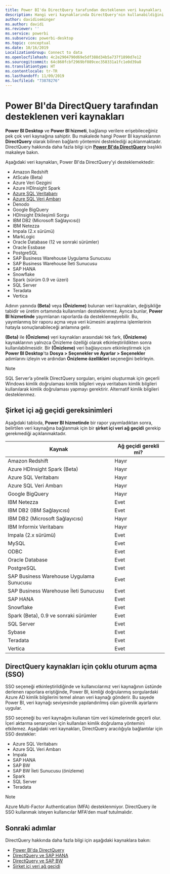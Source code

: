 ```yaml
---
title: Power BI'da DirectQuery tarafından desteklenen veri kaynakları
description: Hangi veri kaynaklarında DirectQuery'nin kullanabildiğini gösteren listeyi edinin.
author: davidiseminger
ms.author: davidi
ms.reviewer: ''
ms.service: powerbi
ms.subservice: powerbi-desktop
ms.topic: conceptual
ms.date: 10/16/2019
LocalizationGroup: Connect to data
ms.openlocfilehash: 4c2e2904790d69e5df388d34b5a737f1890d7e12
ms.sourcegitcommit: 64c860fcbf2969bf089cec358331a1fc1e0d39a8
ms.translationtype: HT
ms.contentlocale: tr-TR
ms.lasthandoff: 11/09/2019
ms.locfileid: "73878276"
---
```

# <a name="data-sources-supported-by-directquery-in-power-bi"></a>Power BI'da DirectQuery tarafından desteklenen veri kaynakları

**Power BI Desktop** ve **Power BI hizmeti**, bağlanıp verilere erişebileceğiniz pek çok veri kaynağına sahiptir. Bu makalede hangi Power BI kaynaklarının **DirectQuery** olarak bilinen bağlantı yöntemini desteklediği açıklanmaktadır. DirectQuery hakkında daha fazla bilgi için [**Power BI'da DirectQuery**](desktop-directquery-about.md) başlıklı makaleye bakın.

Aşağıdaki veri kaynakları, Power BI'da DirectQuery'yi desteklemektedir:

* Amazon Redshift
* AtScale (Beta)
* Azure Veri Gezgini
* Azure HDInsight Spark
* [Azure SQL Veritabanı](service-azure-sql-database-with-direct-connect.md)
* [Azure SQL Veri Ambarı](service-azure-sql-data-warehouse-with-direct-connect.md)
* Denodo
* Google BigQuery
* HDInsight Etkileşimli Sorgu
* IBM DB2 (Microsoft Sağlayıcısı))
* IBM Netezza
* Impala (2.x sürümü)
* MarkLogic
* Oracle Database (12 ve sonraki sürümler)
* Oracle Essbase
* PostgreSQL
* SAP Business Warehouse Uygulama Sunucusu
* SAP Business Warehouse İleti Sunucusu
* SAP HANA
* Snowflake
* Spark (sürüm 0.9 ve üzeri)
* SQL Server
* Teradata
* Vertica

Adının yanında **(Beta)** veya **(Önizleme)** bulunan veri kaynakları, değişikliğe tabidir ve üretim ortamında kullanımları desteklenmez. Ayrıca bunlar, **Power BI hizmetinde** yayımlanan raporlarda da desteklenmeyebilir. Bu, yayımlanmış bir raporu açma veya veri kümesini araştırma işlemlerinin hatayla sonuçlanabileceği anlamına gelir.

**(Beta)** ile **(Önizleme)** veri kaynakları arasındaki tek fark, **(Önizleme)** kaynaklarının yalnızca Önizleme özelliği olarak etkinleştirildikten sonra kullanılabilmesidir. Bir **(Önizleme)** veri bağlayıcısını etkinleştirmek için **Power BI Desktop**'ta **Dosya > Seçenekler ve Ayarlar > Seçenekler** adımlarını izleyin ve ardından **Önizleme özellikleri** seçeneğini belirleyin.

> [!NOTE]
> SQL Server’a yönelik DirectQuery sorguları, erişimi oluşturmak için geçerli Windows kimlik doğrulaması kimlik bilgileri veya veritabanı kimlik bilgileri kullanılarak kimlik doğrulaması yapmayı gerektirir. Alternatif kimlik bilgileri desteklenmez.
>

## <a name="on-premises-gateway-requirements"></a>Şirket içi ağ geçidi gereksinimleri
Aşağıdaki tabloda, **Power BI hizmetinde** bir rapor yayımladıktan sonra, belirtilen veri kaynağına bağlanmak için bir **şirket içi veri ağ geçidi** gerekip gerekmediği açıklanmaktadır.

| Kaynak | Ağ geçidi gerekli mi? |
| --- | --- |
| Amazon Redshift |Hayır |
| Azure HDInsight Spark (Beta) |Hayır |
| Azure SQL Veritabanı |Hayır |
| Azure SQL Veri Ambarı |Hayır |
| Google BigQuery |Hayır |
| IBM Netezza |Evet |
| IBM DB2 (IBM Sağlayıcısı) |Evet |
| IBM DB2 (Microsoft Sağlayıcısı) |Hayır |
| IBM Informix Veritabanı |Hayır |
| Impala (2.x sürümü) |Evet |
| MySQL |Evet |
| ODBC |Evet |
| Oracle Database |Evet |
| PostgreSQL |Evet |
| SAP Business Warehouse Uygulama Sunucusu |Evet |
| SAP Business Warehouse İleti Sunucusu |Evet |
| SAP HANA |Evet |
| Snowflake |Evet |
| Spark (Beta), 0.9 ve sonraki sürümler |Evet |
| SQL Server |Evet |
| Sybase |Evet |
| Teradata |Evet |
| Vertica |Evet |


## <a name="single-sign-on-sso-for-directquery-sources"></a>DirectQuery kaynakları için çoklu oturum açma (SSO)

SSO seçeneği etkinleştirildiğinde ve kullanıcılarınız veri kaynağının üstünde derlenen raporlara eriştiğinde, Power BI, kimliği doğrulanmış sorgulardaki Azure AD kimlik bilgilerini temel alınan veri kaynağı gönderir. Bu sayede Power BI, veri kaynağı seviyesinde yapılandırılmış olan güvenlik ayarlarını uygular.

SSO seçeneği bu veri kaynağını kullanan tüm veri kümelerinde geçerli olur. İçeri aktarma senaryoları için kullanılan kimlik doğrulama yöntemini etkilemez. Aşağıdaki veri kaynakları, DirectQuery aracılığıyla bağlantılar için SSO destekler:

- Azure SQL Veritabanı
- Azure SQL Veri Ambarı
- Impala
- SAP HANA
- SAP BW
- SAP BW İleti Sunucusu (önizleme)
- Spark
- SQL Server
- Teradata

> [!Note]
> Azure Multi-Factor Authentication (MFA) desteklenmiyor. DirectQuery ile SSO kullanmak isteyen kullanıcılar MFA'den muaf tutulmalıdır.

## <a name="next-steps"></a>Sonraki adımlar
DirectQuery hakkında daha fazla bilgi için aşağıdaki kaynaklara bakın:

* [Power BI'da DirectQuery](desktop-directquery-about.md)
* [DirectQuery ve SAP HANA](desktop-directquery-sap-hana.md)
* [DirectQuery ve SAP BW](desktop-directquery-sap-bw.md)
* [Şirket içi veri ağ geçidi](service-gateway-onprem.md)

